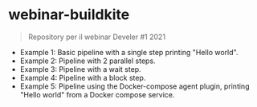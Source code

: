 # webinar-buildkite

> Repository per il webinar Develer #1 2021

- Example 1: Basic pipeline with a single step printing "Hello world".
- Example 2: Pipeline with 2 parallel steps.
- Example 3: Pipeline with a wait step.
- Example 4: Pipeline with a block step.
- Example 5: Pipeline using the Docker-compose agent plugin, printing "Hello world" from a Docker compose service.
